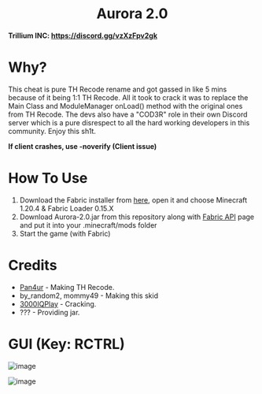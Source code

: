 <h1 align="center">Aurora 2.0</h1>

**Trillium INC: https://discord.gg/vzXzFpv2gk**

# Why?
This cheat is pure TH Recode rename and got gassed in like 5 mins because of it being 1:1 TH Recode. All it took to crack it was to replace the Main Class and ModuleManager onLoad() method with the original ones from TH Recode. The devs also have a "COD3R" role in their own Discord server which is a pure disrespect to all the hard working developers in this community. Enjoy this sh1t.

**If client crashes, use -noverify (Client issue)**

[3000IQPlayA]: https://github.com/3000IQPlay
[panurA]: https://github.com/Pan4ur

# How To Use
1. Download the Fabric installer from [here](https://fabricmc.net/use/installer/), open it and choose Minecraft 1.20.4 & Fabric Loader 0.15.X
2. Download Aurora-2.0.jar from this repository along with [Fabric API](https://modrinth.com/mod/fabric-api/version/0.96.4+1.20.4) page and put it into your .minecraft/mods folder
3. Start the game (with Fabric)

# Credits
- [Pan4ur][panurA] - Making TH Recode.
- by_random2, mommy49 - Making this skid
- [3000IQPlay][3000IQPlayA] - Cracking.
- ??? - Providing jar.

# GUI (Key: RCTRL)

![image](https://media.discordapp.net/attachments/1212733886426251285/1215046787778486412/rLNBxwc.png?ex=65fb5380&is=65e8de80&hm=c130db4a51a4b53954fba5b9dc27f5c95015179608d320571a2b0182675ff816&=&format=webp&quality=lossless&width=1662&height=934)

![image](https://media.discordapp.net/attachments/1212733886426251285/1215046420826951700/VXsnLIZ.png?ex=65fb5329&is=65e8de29&hm=c0c4c879a9c9572463393bc896b913dae82c230a13a4ae082183d27a2d5e0614&=&format=webp&quality=lossless&width=1662&height=934)
